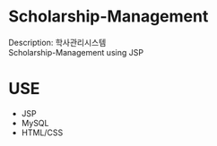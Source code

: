 # Scholarship-Management  
  
Description: 학사관리시스템  
Scholarship-Management using JSP

  
# USE  
- JSP
- MySQL
- HTML/CSS
